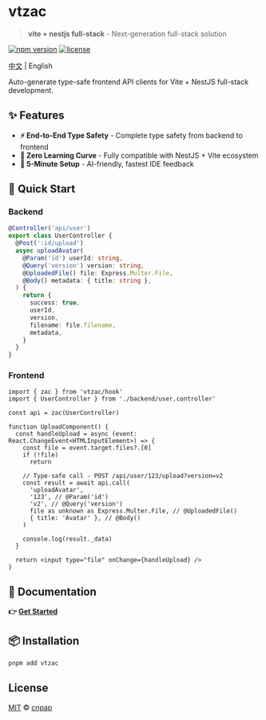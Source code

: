 # vtzac

> **vite + nestjs full-stack** - Next-generation full-stack solution

[![npm version](https://img.shields.io/npm/v/vtzac.svg)](https://www.npmjs.com/package/vtzac)
[![license](https://img.shields.io/npm/l/vtzac.svg)](https://github.com/cnpap/vtzac/blob/main/LICENSE.md)

[中文](./README.zh.md) | English

Auto-generate type-safe frontend API clients for Vite + NestJS full-stack development.

## ✨ Features

- **⚡ End-to-End Type Safety** - Complete type safety from backend to frontend
- **🔄 Zero Learning Curve** - Fully compatible with NestJS + Vite ecosystem
- **🚀 5-Minute Setup** - AI-friendly, fastest IDE feedback

## 🚀 Quick Start

### Backend

```typescript
@Controller('api/user')
export class UserController {
  @Post(':id/upload')
  async uploadAvatar(
    @Param('id') userId: string,
    @Query('version') version: string,
    @UploadedFile() file: Express.Multer.File,
    @Body() metadata: { title: string },
  ) {
    return {
      success: true,
      userId,
      version,
      filename: file.filename,
      metadata,
    }
  }
}
```

### Frontend

```tsx
import { zac } from 'vtzac/hook'
import { UserController } from './backend/user.controller'

const api = zac(UserController)

function UploadComponent() {
  const handleUpload = async (event: React.ChangeEvent<HTMLInputElement>) => {
    const file = event.target.files?.[0]
    if (!file)
      return

    // Type-safe call - POST /api/user/123/upload?version=v2
    const result = await api.call(
      'uploadAvatar',
      '123', // @Param('id')
      'v2', // @Query('version')
      file as unknown as Express.Multer.File, // @UploadedFile()
      { title: 'Avatar' }, // @Body()
    )

    console.log(result._data)
  }

  return <input type="file" onChange={handleUpload} />
}
```

## 📖 Documentation

**👉 [Get Started](https://vtzac.pages.dev/getting-started)**

## 📦 Installation

```bash
pnpm add vtzac
```

## License

[MIT](./LICENSE.md) © [cnpap](https://github.com/cnpap)
